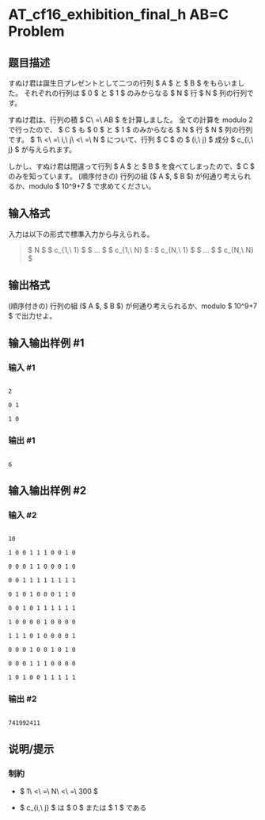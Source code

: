 # AT_cf16_exhibition_final_h AB=C Problem

## 题目描述

[problemUrl]: https://atcoder.jp/contests/cf16-exhibition-final/tasks/cf16_exhibition_final_h

すぬけ君は誕生日プレゼントとして二つの行列 $ A $ と $ B $ をもらいました。 それぞれの行列は $ 0 $ と $ 1 $ のみからなる $ N $ 行 $ N $ 列の行列です。

すぬけ君は、行列の積 $ C\ =\ AB $ を計算しました。 全ての計算を modulo 2 で行ったので、 $ C $ も $ 0 $ と $ 1 $ のみからなる $ N $ 行 $ N $ 列の行列です。 $ 1\ <\ =\ i,\ j\ <\ =\ N $ について、行列 $ C $ の $ (i,\ j) $ 成分 $ c_{i,\ j} $ が与えられます。

しかし、すぬけ君は間違って行列 $ A $ と $ B $ を食べてしまったので、$ C $ のみを知っています。 (順序付きの) 行列の組 ($ A $, $ B $) が何通り考えられるか、modulo $ 10^9+7 $ で求めてください。

## 输入格式

入力は以下の形式で標準入力から与えられる。

> $ N $ $ c_{1,\ 1} $ $ ... $ $ c_{1,\ N} $ : $ c_{N,\ 1} $ $ ... $ $ c_{N,\ N} $

## 输出格式

(順序付きの) 行列の組 ($ A $, $ B $) が何通り考えられるか、modulo $ 10^9+7 $ で出力せよ。

## 输入输出样例 #1

### 输入 #1

```
2
0 1
1 0
```

### 输出 #1

```
6
```

## 输入输出样例 #2

### 输入 #2

```
10
1 0 0 1 1 1 0 0 1 0
0 0 0 1 1 0 0 0 1 0
0 0 1 1 1 1 1 1 1 1
0 1 0 1 0 0 0 1 1 0
0 0 1 0 1 1 1 1 1 1
1 0 0 0 0 1 0 0 0 0
1 1 1 0 1 0 0 0 0 1
0 0 0 1 0 0 1 0 1 0
0 0 0 1 1 1 0 0 0 0
1 0 1 0 0 1 1 1 1 1
```

### 输出 #2

```
741992411
```

## 说明/提示

### 制約

- $ 1\ <\ =\ N\ <\ =\ 300 $
- $ c_{i,\ j} $ は $ 0 $ または $ 1 $ である